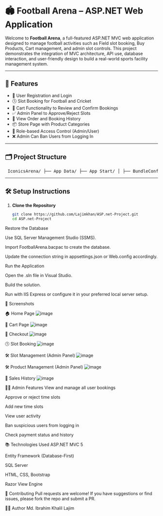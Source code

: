 # 🏟️ Football Arena – ASP.NET Web Application

Welcome to **Football Arena**, a full-featured ASP.NET MVC web application designed to manage football activities such as Field slot booking, Buy Products, Cart management, and admin slot controls. This project demonstrates the integration of MVC architecture, API use, database interaction, and user-friendly design to build a real-world sports facility management system.

---

## 🚀 Features

- 👥 User Registration and Login
- 🕓 Slot Booking for Football and Cricket
- 🛒 Cart Functionality to Review and Confirm Bookings
- ✅ Admin Panel to Approve/Reject Slots
- 🧾 View Order and Booking History
- 📦 Store Page with Product Categories
- 🔐 Role-based Access Control (Admin/User)
- ❌ Admin Can Ban Users from Logging In

---

## 🗂️ Project Structure

<pre> IconicsArena/ ├── App_Data/ ├── App_Start/ │ ├── BundleConfig.cs │ ├── FilterConfig.cs │ ├── RouteConfig.cs │ └── WebApiConfig.cs ├── Content/ ├── Context/ │ └── FootballArena.edmx ├── Controllers/ │ ├── AccountController.cs │ ├── CartController.cs │ ├── HomeController.cs │ ├── OrderController.cs │ ├── ProductController.cs │ ├── SlotsController.cs │ ├── UserController.cs │ └── api/ │ └── UsersController.cs ├── Images/ │ └── assets/ │ └── Picture/ ├── Models/ ├── Scripts/ ├── ViewModel/ │ ├── LoginVM.cs │ └── SignUpVM.cs ├── Views/ │ ├── Account/ │ │ ├── EditAccount.cshtml │ │ ├── Login.cshtml │ │ ├── ShowAccount.cshtml │ │ └── SignUp.cshtml │ ├── Cart/ │ │ └── GetCart.cshtml │ ├── Home/ │ │ ├── About.cshtml │ │ ├── Contact.cshtml │ │ └── Index.cshtml │ ├── Order/ │ │ ├── BookingHistory.cshtml │ │ ├── Checkout.cshtml │ │ ├── OrderConfirmation.cshtml │ │ ├── PurchaseHistory.cshtml │ │ └── Statistics.cshtml │ ├── Product/ │ │ ├── AddProducts.cshtml │ │ ├── EditProduct.cshtml │ │ ├── GetProducts.cshtml │ │ └── ShowProducts.cshtml │ ├── Shared/ │ │ ├── _Layout.cshtml │ │ └── Error.cshtml │ ├── Slots/ │ │ ├── AddSlot.cshtml │ │ ├── BookSlots.cshtml │ │ ├── EditSlot.cshtml │ │ ├── RemoveSlots.cshtml │ │ └── ShowSlots.cshtml │ └── User/ │ └── GetUsers.cshtml │ └── _ViewStart.cshtml ├── favicon.ico ├── Global.asax ├── packages.config └── Web.config </pre>


---

## 🛠️ Setup Instructions

1. **Clone the Repository**
   ```bash
   git clone https://github.com/Lajimkhan/ASP.net-Project.git
   cd ASP.net-Project
Restore the Database

Use SQL Server Management Studio (SSMS).

Import FootballArena.bacpac to create the database.

Update the connection string in appsettings.json or Web.config accordingly.

Run the Application

Open the .sln file in Visual Studio.

Build the solution.

Run with IIS Express or configure it in your preferred local server setup.

📸 Screenshots

🏠 Home Page
![image](https://github.com/user-attachments/assets/3c41bdaf-a0d3-4ce0-8190-35bf8afbfa70)

🛒 Cart Page
![image](https://github.com/user-attachments/assets/e1ab0357-09e7-4253-9519-cf33ffe25540)

🛒 Checkout
![image](https://github.com/user-attachments/assets/ea369edb-5f06-4c64-b483-b818b891e422)

🕓 Slot Booking
![image](https://github.com/user-attachments/assets/443aa4b4-ed0b-4d8c-8d4d-160e01a29c63)

🛠️ Slot Management (Admin Panel)
![image](https://github.com/user-attachments/assets/8f4d1f6e-556d-4914-a9f7-3b9e163f973a)

🛠️ Product Management (Admin Panel)
![image](https://github.com/user-attachments/assets/9d7bcf56-a88b-4720-bcda-ee4c46ca8193)

📄 Sales History
![image](https://github.com/user-attachments/assets/7c05d052-b221-4fb8-aa32-e7bf4af2281d)



👨‍💼 Admin Features
View and manage all user bookings

Approve or reject time slots

Add new time slots

View user activity

Ban suspicious users from logging in

Check payment status and history

📚 Technologies Used
ASP.NET MVC 5

Entity Framework (Database-First)

SQL Server

HTML, CSS, Bootstrap

Razor View Engine

🤝 Contributing
Pull requests are welcome! If you have suggestions or find issues, please fork the repo and submit a PR.

🙋‍♂️ Author
Md. Ibrahim Khalil Lajim 

